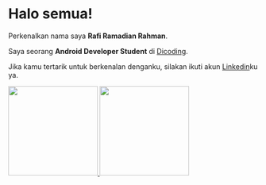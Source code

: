 # Halo semua! 

Perkenalkan nama saya **Rafi Ramadian Rahman**.

Saya seorang **Android Developer Student** di [Dicoding](https://www.dicoding.com/).

Jika kamu tertarik untuk berkenalan denganku, silakan ikuti akun [Linkedin](https://www.linkedin.com/in/rafi-ramadian-rahman-b72281219/)ku ya.

<p align="left">
<a href="https://github.com/rafiramadian">
  <img height="180em" src="https://github-readme-stats-eight-theta.vercel.app/api?username=rafiramadian&show_icons=true&theme=algolia&include_all_commits=true&count_private=true"/>
  <img height="180em" src="https://github-readme-stats-eight-theta.vercel.app/api/top-langs/?username=rafiramadain&layout=compact&langs_count=8&theme=algolia"/>
</a>
</p>

